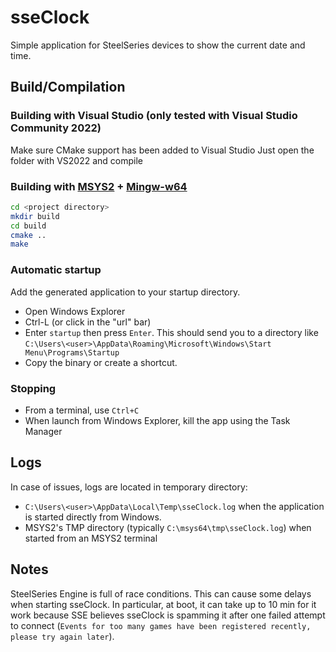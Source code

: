 # sseClock

Simple application for SteelSeries devices to show the current date and time.

## Build/Compilation

### Building with Visual Studio (only tested with Visual Studio Community 2022)

Make sure CMake support has been added to Visual Studio
Just open the folder with VS2022 and compile

### Building with [MSYS2](https://www.msys2.org/) + [Mingw-w64](https://www.mingw-w64.org/)

```bash
cd <project directory>
mkdir build
cd build
cmake ..
make
```

### Automatic startup

Add the generated application to your startup directory.

* Open Windows Explorer
* Ctrl-L (or click in the "url" bar)
* Enter `startup` then press `Enter`. This should send you to a directory like
  `C:\Users\<user>\AppData\Roaming\Microsoft\Windows\Start Menu\Programs\Startup`
* Copy the binary or create a shortcut.

### Stopping

* From a terminal, use `Ctrl+C`
* When launch from Windows Explorer, kill the app using the Task Manager

## Logs

In case of issues, logs are located in temporary directory:

* `C:\Users\<user>\AppData\Local\Temp\sseClock.log` when the application is
  started directly from Windows.
* MSYS2's TMP directory (typically `C:\msys64\tmp\sseClock.log`) when started
  from an MSYS2 terminal

## Notes

SteelSeries Engine is full of race conditions. This can cause some delays when
starting sseClock. In particular, at boot, it can take up to 10 min for it work
because SSE believes sseClock is spamming it after one failed attempt to
connect (`Events for too many games have been registered recently, please try
again later`).
